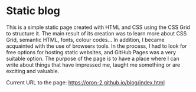 # Static blog

This is a simple static page created with HTML and CSS using the CSS Grid to structure it. The main result of its creation was to learn more about CSS Grid, semantic HTML, fonts, colour codes... In addition, I became acquainted with the use of browsers tools. In the process, I had to look for free options for hosting static websites, and GitHub Pages was a very suitable option.
The purpose of the page is to have a place where I can write about things that have impressed me, taught me something or are exciting and valuable.

Current URL to the page: https://oron-2.github.io/blog/index.html
